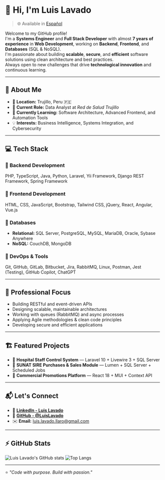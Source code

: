 # 👋 Hi, I'm Luis Lavado

> 🌐 Available in [Español](./README_ES.md)

Welcome to my GitHub profile!  
I'm a **Systems Engineer** and **Full Stack Developer** with almost **7 years of experience** in **Web Development**, working on **Backend**, **Frontend**, and **Databases** (SQL & NoSQL).  
I'm passionate about building **scalable**, **secure**, and **efficient** software solutions using clean architecture and best practices.  
Always open to new challenges that drive **technological innovation** and continuous learning.

---

## 🧩 About Me

- 📍 **Location:** Trujillo, Peru 🇵🇪  
- 💼 **Current Role:** Data Analyst at *Red de Salud Trujillo*  
- 🚀 **Currently Learning:** Software Architecture, Advanced Frontend, and Automation Tools  
- 💡 **Interests:** Business Intelligence, Systems Integration, and Cybersecurity  

---

## 💻 Tech Stack

### 🔹 **Backend Development**
PHP, TypeScript, Java, Python, Laravel, Yii Framework, Django REST Framework, Spring Framework

### 🔹 **Frontend Development**
HTML, CSS, JavaScript, Bootstrap, Tailwind CSS, jQuery, React, Angular, Vue.js

### 🔹 **Databases**
- **Relational:** SQL Server, PostgreSQL, MySQL, MariaDB, Oracle, Sybase Anywhere  
- **NoSQL:** CouchDB, MongoDB  

### 🔹 **DevOps & Tools**
Git, GitHub, GitLab, Bitbucket, Jira, RabbitMQ, Linux, Postman, Jest (Testing), GitHub Copilot, ChatGPT

---

## 🧠 Professional Focus

- Building RESTful and event-driven APIs  
- Designing scalable, maintainable architectures  
- Working with queues (RabbitMQ) and async processes  
- Applying Agile methodologies & clean code principles  
- Developing secure and efficient applications  

---

## 🏗 Featured Projects

- 🔹 **Hospital Staff Control System** — Laravel 10 + Livewire 3 + SQL Server  
- 🔹 **SUNAT SIRE Purchases & Sales Module** — Lumen + SQL Server + Scheduled Jobs  
- 🔹 **Commercial Promotions Platform** — React 18 + MUI + Context API  

---

## 📬 Let's Connect

- 💼 [**LinkedIn - Luis Lavado**](https://www.linkedin.com/in/luislavadollaro)  
- 🧠 [**GitHub - @LuisLavado**](https://github.com/LuisLavado)  
- ✉️ **Email:** [luis.lavado.llaro@gmail.com](mailto:luis.lavado.llaro@gmail.com)

---

## ⚡ GitHub Stats

![Luis Lavado's GitHub stats](https://github-readme-stats.vercel.app/api?username=LuisLavado&show_icons=true&theme=tokyonight)
![Top Langs](https://github-readme-stats.vercel.app/api/top-langs/?username=LuisLavado&layout=compact&theme=tokyonight)

---

⭐ *"Code with purpose. Build with passion."*
